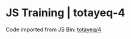 # JS Training | totayeq-4

Code imported from JS Bin: [totayeq/4](https://jsbin.com/totayeq/4/edit)
